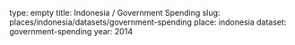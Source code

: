 type: empty
title: Indonesia / Government Spending
slug: places/indonesia/datasets/government-spending
place: indonesia
dataset: government-spending
year: 2014
